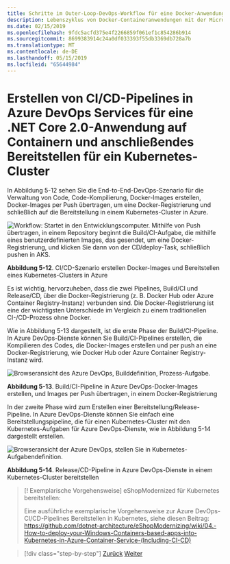```yaml
---
title: Schritte im Outer-Loop-DevOps-Workflow für eine Docker-Anwendung
description: Lebenszyklus von Docker-Containeranwendungen mit der Microsoft-Plattform und Tools
ms.date: 02/15/2019
ms.openlocfilehash: 9fdc5acfd375e4f2266859f061ef1c854286b914
ms.sourcegitcommit: 8699383914c24a0df033393f55db3369db728a7b
ms.translationtype: MT
ms.contentlocale: de-DE
ms.lasthandoff: 05/15/2019
ms.locfileid: "65644984"
---
```

# <a name="creating-cicd-pipelines-in-azure-devops-services-for-a-net-core-20-application-on-containers-and-deploying-to-a-kubernetes-cluster"></a>Erstellen von CI/CD-Pipelines in Azure DevOps Services für eine .NET Core 2.0-Anwendung auf Containern und anschließendes Bereitstellen für ein Kubernetes-Cluster

In Abbildung 5-12 sehen Sie die End-to-End-DevOps-Szenario für die Verwaltung von Code, Code-Kompilierung, Docker-Images erstellen, Docker-Images per Push übertragen, um eine Docker-Registrierung und schließlich auf die Bereitstellung in einem Kubernetes-Cluster in Azure.

![Workflow: Startet in den Entwicklungscomputer. Mithilfe von Push übertragen, in einem Repository beginnt die Build/CI-Aufgabe, die mithilfe eines benutzerdefinierten Images, das gesendet, um eine Docker-Registrierung, und klicken Sie dann von der CD/deploy-Task, schließlich pushen in AKS.](media/docker-workflow-ci-cd-aks.png)

**Abbildung 5-12**. CI/CD-Szenario erstellen Docker-Images und Bereitstellen eines Kubernetes-Clusters in Azure

Es ist wichtig, hervorzuheben, dass die zwei Pipelines, Build/CI und Release/CD, über die Docker-Registrierung (z. B. Docker Hub oder Azure Container Registry-Instanz) verbunden sind. Die Docker-Registrierung ist eine der wichtigsten Unterschiede im Vergleich zu einem traditionellen CI-/CD-Prozess ohne Docker.

Wie in Abbildung 5-13 dargestellt, ist die erste Phase der Build/CI-Pipeline. In Azure DevOps-Dienste können Sie Build/CI-Pipelines erstellen, die Kompilieren des Codes, die Docker-Images erstellen und per push an eine Docker-Registrierung, wie Docker Hub oder Azure Container Registry-Instanz wird.

![Browseransicht des Azure DevOps, Builddefinition, Prozess-Aufgabe.](media/build-ci-pipeline-azure-devops-push-to-docker-registry.png)

**Abbildung 5-13**. Build/CI-Pipeline in Azure DevOps-Docker-Images erstellen, und Images per Push übertragen, in einem Docker-Registrierung

In der zweite Phase wird zum Erstellen einer Bereitstellung/Release-Pipeline. In Azure DevOps-Dienste können Sie einfach eine Bereitstellungspipeline, die für einen Kubernetes-Cluster mit den Kubernetes-Aufgaben für Azure DevOps-Dienste, wie in Abbildung 5-14 dargestellt erstellen.

![Browseransicht der Azure DevOps, stellen Sie in Kubernetes-Aufgabendefinition.](media/release-cd-pipeline-azure-devops-deploy-to-kubernetes.png)

**Abbildung 5-14**. Release/CD-Pipeline in Azure DevOps-Dienste in einem Kubernetes-Cluster bereitstellen

> [! Exemplarische Vorgehensweise] eShopModernized für Kubernetes bereitstellen:
>
> Eine ausführliche exemplarische Vorgehensweise zur Azure DevOps-CI/CD-Pipelines Bereitstellen in Kubernetes, siehe diesen Beitrag: \
><https://github.com/dotnet-architecture/eShopModernizing/wiki/04.-How-to-deploy-your-Windows-Containers-based-apps-into-Kubernetes-in-Azure-Container-Service-(Including-CI-CD)>

>[!div class="step-by-step"]
>[Zurück](docker-application-outer-loop-devops-workflow.md)
>[Weiter](../run-manage-monitor-docker-environments/index.md)
